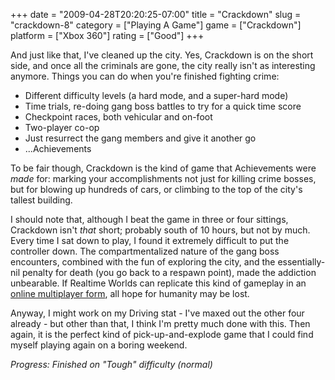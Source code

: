 +++
date = "2009-04-28T20:20:25-07:00"
title = "Crackdown"
slug = "crackdown-8"
category = ["Playing A Game"]
game = ["Crackdown"]
platform = ["Xbox 360"]
rating = ["Good"]
+++

And just like that, I've cleaned up the city.  Yes, Crackdown is on the short side, and once all the criminals are gone, the city really isn't as interesting anymore.  Things you can do when you're finished fighting crime:

<ul>
<li>Different difficulty levels (a hard mode, and a super-hard mode)</li>
<li>Time trials, re-doing gang boss battles to try for a quick time score</li>
<li>Checkpoint races, both vehicular and on-foot</li>
<li>Two-player co-op</li>
<li>Just resurrect the gang members and give it another go</li>
<li>...Achievements</li>
</ul>

To be fair though, Crackdown is the kind of game that Achievements were <i>made</i> for: marking your accomplishments not just for killing crime bosses, but for blowing up hundreds of cars, or climbing to the top of the city's tallest building.

I should note that, although I beat the game in three or four sittings, Crackdown isn't <i>that</i> short; probably south of 10 hours, but not by much.  Every time I sat down to play, I found it extremely difficult to put the controller down.  The compartmentalized nature of the gang boss encounters, combined with the fun of exploring the city, and the essentially-nil penalty for death (you go back to a respawn point), made the addiction unbearable.  If Realtime Worlds can replicate this kind of gameplay in an <a href="http://en.wikipedia.org/wiki/APB_(video_game)">online multiplayer form</a>, all hope for humanity may be lost.

Anyway, I might work on my Driving stat - I've maxed out the other four already - but other than that, I think I'm pretty much done with this.  Then again, it is the perfect kind of pick-up-and-explode game that I could find myself playing again on a boring weekend.

<i>Progress: Finished on "Tough" difficulty (normal)</i>